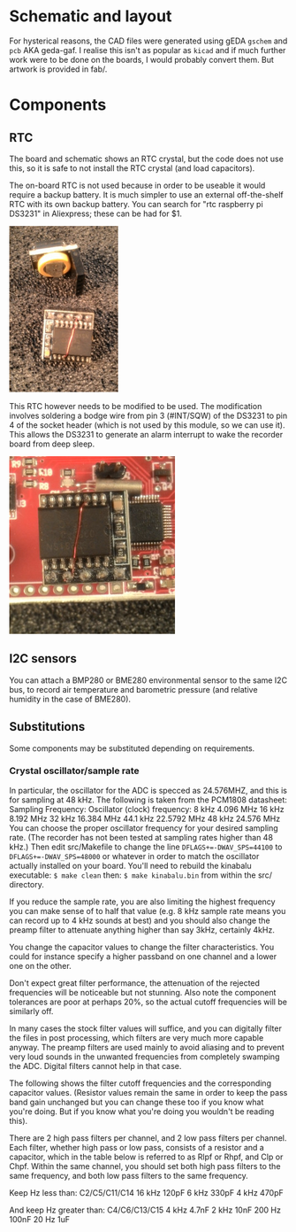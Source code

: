 # Schematic and layout
For hysterical reasons, the CAD files were generated using gEDA
`gschem` and `pcb` AKA geda-gaf.  I realise this isn't as popular as
`kicad` and if much further work were to be done on the boards, I
would probably convert them.  But artwork is provided in fab/.

# Components
## RTC
The board and schematic shows an RTC crystal, but the code does
not use this, so it is safe to not install the RTC crystal (and
load capacitors).

The on-board RTC is not used because in order to be useable it
would require a backup battery.  It is much simpler to use an
external off-the-shelf RTC with its own
backup battery.  You can search for "rtc raspberry pi DS3231"
in Aliexpress; these can be had for $1.

![DS3231 RTC module intended for Raspberry Pis](../img/rtc-angles.jpg)

This RTC however needs to be modified to be used.  The modification
involves soldering a bodge wire from pin 3 (#INT/SQW)  of the DS3231
to pin 4 of the socket header (which is not used by this
module, so we can use it).  This allows the DS3231 to generate
an alarm interrupt to wake the recorder board from deep sleep.

![Pin 3 of DS3231 must be tied to pin 4 of header](../img/rtc-bodge.jpg)

## I2C sensors
You can attach a BMP280 or BME280 environmental sensor to the
same I2C bus, to record air temperature and barometric pressure
(and relative humidity in the case of BME280).

## Substitutions
Some components may be substituted depending on requirements.

### Crystal oscillator/sample rate
In particular, the oscillator for the ADC is specced as 24.576MHZ,
and this is for sampling at 48 kHz.  The following is taken from
the PCM1808 datasheet:
Sampling Frequency:    Oscillator (clock) frequency:
8 kHz                   4.096 MHz
16 kHz                  8.192 MHz
32 kHz                  16.384 MHz
44.1 kHz                22.5792 MHz
48 kHz                  24.576 MHz
You can choose the proper oscillator frequency for your desired
sampling rate.  (The recorder has not been tested at sampling rates
higher than 48 kHz.)  Then edit src/Makefile to change the line
`DFLAGS+=-DWAV_SPS=44100`
to
`DFLAGS+=-DWAV_SPS=48000`
or whatever in order to match the oscillator actually installed
on your board.
You'll need to rebuild the kinabalu executable:
`$ make clean`
then:
`$ make kinabalu.bin`
from within the src/ directory.

If you reduce the sample rate, you are also limiting
the highest frequency you can make sense of to half that value
(e.g. 8 kHz sample rate means you can record up to 4 kHz sounds at
best) and you should also change the preamp filter to attenuate
anything higher than say 3kHz, certainly 4kHz.

You change the capacitor values to change the filter characteristics.
You could for instance specify a higher passband on one channel
and a lower one on the other.

Don't expect great filter performance, the attenuation of
the rejected frequencies will be noticeable but not stunning.
Also note the component tolerances are poor at perhaps 20%, so the
actual cutoff frequencies will be similarly off.

In many cases the stock filter values will suffice, and you can
digitally filter the files in post processing, which filters are
very much more capable anyway.  The preamp filters are used
mainly to avoid aliasing and to prevent very loud sounds in the
unwanted frequencies from completely swamping the ADC.  Digital
filters cannot help in that case.

The following shows the filter cutoff frequencies and the
corresponding capacitor values.  (Resistor values remain the
same in order to keep the pass band gain unchanged but you can
change these too if you know what you're doing.  But if you know
what you're doing you wouldn't be reading this).

There are 2 high pass filters per channel, and 2 low pass
filters per channel.  Each filter, whether high pass or low
pass, consists of a resistor and a capacitor, which in the table
below is referred to as Rlpf or Rhpf, and Clp or Chpf.  Within
the same channel, you should set both high pass filters to the same
frequency, and both low pass filters to the same frequency.

Keep Hz less than:         C2/C5/C11/C14
16 kHz                     120pF
6 kHz                      330pF
4 kHz                      470pF

And keep Hz greater than:  C4/C6/C13/C15
4 kHz                      4.7nF
2 kHz                      10nF
200 Hz                     100nF
20 Hz                      1uF


